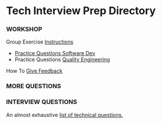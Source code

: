Tech Interview Prep Directory
==================================


### WORKSHOP

Group Exercise [Instructions](https://github.com/BecksHookham/Tech_Interviews.md/blob/main/Groupwork.png)

- [Practice Questions Software Dev](https://github.com/BecksHookham/Tech_Interviews.md/blob/main/workshop_questions.md)
- Practice Questions [Quality Engineering](https://github.com/BecksHookham/Tech_Interviews.md/tree/main)

How To [Give Feedback](https://github.com/BecksHookham/Tech_Interviews.md/blob/main/feedback.md)

### MORE QUESTIONS

### INTERVIEW QUESTIONS

An almost exhaustive [list of technical questions.](https://github.com/BecksHookham/Tech_Interviews.md/blob/main/database.md)



